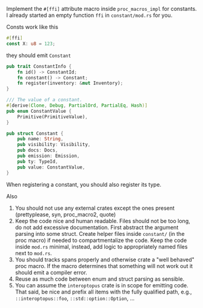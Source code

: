 
Implement the `#[ffi]` attribute macro inside `proc_macros_impl` for constants. 
I already started an empty function `ffi` in `constant/mod.rs` for you.

Consts work like this

```rust
#[ffi]
const X: u8 = 123;
```

they should emit `Constant` 

```rust
pub trait ConstantInfo {
    fn id() -> ConstantId;
    fn constant() -> Constant;
    fn register(inventory: &mut Inventory);
}

/// The value of a constant.
#[derive(Clone, Debug, PartialOrd, PartialEq, Hash)]
pub enum ConstantValue {
    Primitive(PrimitiveValue),
}

pub struct Constant {
    pub name: String,
    pub visibility: Visibility,
    pub docs: Docs,
    pub emission: Emission,
    pub ty: TypeId,
    pub value: ConstantValue,
}
```
When registering a constant, you should also register its type.


Also 

1) You should not use any external crates except the ones present (prettyplease, syn, proc_macro2, quote)
2) Keep the code nice and human readable. Files should not be too long, do not add excessive documentation. 
   First abstract the argument parsing into some struct. Create
   helper files inside `constant/` (in the proc macro) if needed to compartmentalize the code. Keep the code inside `mod.rs` 
   minimal, instead, add logic to appropriately named files next to `mod.rs`.
3) You should tracks spans properly and otherwise crate a "well behaved" proc macro. If the macro determines that something 
   will not work out it should emit a compiler error.
4) Reuse as much code between enum and struct parsing as sensible.
5) You can assume the `interoptopus` crate is in scope for emitting code. That said, be nice and prefix all items with 
   the fully qualified path, e.g., `::interoptopus::foo`, `::std::option::Option`, ...

